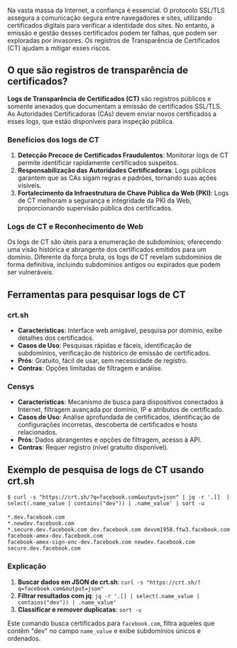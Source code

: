 Na vasta massa da Internet, a confiança é essencial. O protocolo SSL/TLS assegura a comunicação segura entre navegadores e sites, utilizando certificados digitais para verificar a identidade dos sites. No entanto, a emissão e gestão desses certificados podem ter falhas, que podem ser exploradas por invasores. Os registros de Transparência de Certificados (CT) ajudam a mitigar esses riscos.

## O que são registros de transparência de certificados?

**Logs de Transparência de Certificados (CT)** são registros públicos e somente anexados que documentam a emissão de certificados SSL/TLS. As Autoridades Certificadoras (CAs) devem enviar novos certificados a esses logs, que estão disponíveis para inspeção pública.

### Benefícios dos logs de CT

1. **Detecção Precoce de Certificados Fraudulentos**: Monitorar logs de CT permite identificar rapidamente certificados suspeitos.
2. **Responsabilização das Autoridades Certificadoras**: Logs públicos garantem que as CAs sigam regras e padrões, tornando suas ações visíveis.
3. **Fortalecimento da Infraestrutura de Chave Pública da Web (PKI)**: Logs de CT melhoram a segurança e integridade da PKI da Web, proporcionando supervisão pública dos certificados.

### Logs de CT e Reconhecimento de Web

Os logs de CT são úteis para a enumeração de subdomínios, oferecendo uma visão histórica e abrangente dos certificados emitidos para um domínio. Diferente da força bruta, os logs de CT revelam subdomínios de forma definitiva, incluindo subdomínios antigos ou expirados que podem ser vulneráveis.

## Ferramentas para pesquisar logs de CT

### crt.sh

- **Características**: Interface web amigável, pesquisa por domínio, exibe detalhes dos certificados.
- **Casos de Uso**: Pesquisas rápidas e fáceis, identificação de subdomínios, verificação de histórico de emissão de certificados.
- **Prós**: Gratuito, fácil de usar, sem necessidade de registro.
- **Contras**: Opções limitadas de filtragem e análise.

### Censys

- **Características**: Mecanismo de busca para dispositivos conectados à Internet, filtragem avançada por domínio, IP e atributos de certificado.
- **Casos de Uso**: Análise aprofundada de certificados, identificação de configurações incorretas, descoberta de certificados e hosts relacionados.
- **Prós**: Dados abrangentes e opções de filtragem, acesso à API.
- **Contras**: Requer registro (nível gratuito disponível).

## Exemplo de pesquisa de logs de CT usando crt.sh

`$ curl -s "https://crt.sh/?q=facebook.com&output=json" | jq -r '.[]  | select(.name_value | contains("dev")) | .name_value' | sort -u `<br>    
`*.dev.facebook.com `<br>
`*.newdev.facebook.com `<br> 
`*.secure.dev.facebook.com dev.facebook.com devvm1958.ftw3.facebook.com `<br>
`facebook-amex-dev.facebook.com `<br>
`facebook-amex-sign-enc-dev.facebook.com newdev.facebook.com secure.dev.facebook.com`

### Explicação

1. **Buscar dados em JSON de crt.sh**: `curl -s "https://crt.sh/?q=facebook.com&output=json"`
2. **Filtrar resultados com jq**: `jq -r '.[] | select(.name_value | contains("dev")) | .name_value'`
3. **Classificar e remover duplicatas**: `sort -u`

Este comando busca certificados para `facebook.com`, filtra aqueles que contêm "dev" no campo `name_value` e exibe subdomínios únicos e ordenados.
